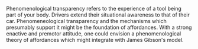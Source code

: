 Phenomenological transparency refers to the experience of a tool being part of your body. Drivers extend their situational awareness to that of their car. Phenomeneological transparency and the mechanisms which presumably support it might be the foundation of affordances. With a strong enactive and premotor attitude, one could envision a phenomenological theory of affordances which might integrate with James Gibson's model.